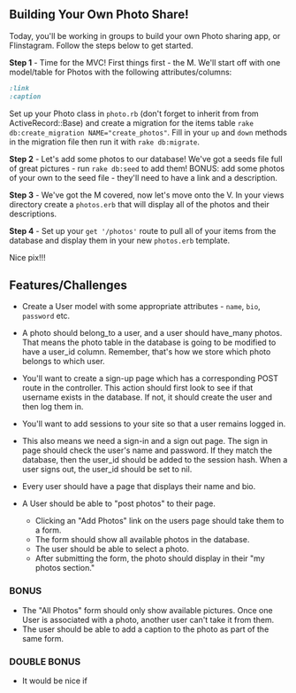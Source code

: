 ## Building Your Own Photo Share!

Today, you'll be working in groups to build your own Photo sharing app, or Flinstagram. Follow the steps below to get started.

**Step 1** - Time for the MVC! First things first - the M. We'll start off with one model/table for Photos with the following attributes/columns:

```ruby
:link
:caption
```

Set up your Photo class in `photo.rb` (don't forget to inherit from from ActiveRecord::Base) and create a migration for the items table `rake db:create_migration NAME="create_photos"`. Fill in your `up` and `down` methods in the migration file then run it with `rake db:migrate`.

**Step 2** - Let's add some photos to our database! We've got a seeds file full of great pictures - run `rake db:seed` to add them! BONUS: add some photos of your own to the seed file - they'll need to have a link and a description. 

**Step 3** - We've got the M covered, now let's move onto the V. In your views directory create a `photos.erb` that will display all of the photos and their descriptions. 

**Step 4** - Set up your `get '/photos'` route to pull all of your items from the database and display them in your new `photos.erb` template.

Nice pix!!!

## Features/Challenges

+ Create a User model with some appropriate attributes - `name`, `bio`, `password` etc. 

+ A photo should belong_to a user, and a user should have_many photos. That means the photo table in the database is going to be modified to have a user_id column. Remember, that's how we store which photo belongs to which user.

+ You'll want to create a sign-up page which has a corresponding POST route in the controller. This action should first look to see if that username exists in the database. If not, it should create the user and then log them in.

+ You'll want to add sessions to your site so that a user remains logged in.

+ This also means we need a sign-in and a sign out page. The sign in page should check the user's name and password. If they match the database, then the user_id should be added to the session hash. When a user signs out, the user_id should be set to nil.


+ Every user should have a page that displays their name and bio. 

+ A User should be able to "post photos" to their page. 
	* Clicking an "Add Photos" link on the users page should take them to a form. 
	* The form should show all available photos in the database. 
	* The user should be able to select a photo. 
	* After submitting the form, the photo should display in their "my photos section."

### BONUS

+ The "All Photos" form should only show available pictures. Once one User is associated with a photo, another user can't take it from them. 
+ The user should be able to add a caption to the photo as part of the same form. 

### DOUBLE BONUS

+ It would be nice if 





